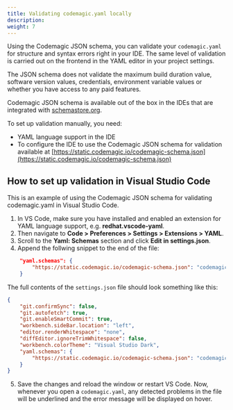 ```yaml
---
title: Validating codemagic.yaml locally
description:
weight: 7
---
```


Using the Codemagic JSON schema, you can validate your `codemagic.yaml` for structure and syntax errors right in your IDE. The same level of validation is carried out on the frontend in the YAML editor in your project settings. 

The JSON schema does not validate the maximum build duration value, software version values, credentials, environment variable values or whether you have access to any paid features.

Codemagic JSON schema is available out of the box in the IDEs that are integrated with [schemastore.org](http://schemastore.org/).

To set up validation manually, you need:

* YAML language support in the IDE
* To configure the IDE to use the Codemagic JSON schema for validation available at [https://static.codemagic.io/codemagic-schema.json](https://static.codemagic.io/codemagic-schema.json)

## How to set up validation in Visual Studio Code

This is an example of using the Codemagic JSON schema for validating codemagic.yaml in Visual Studio Code.

1. In VS Code, make sure you have installed and enabled an extension for YAML language support, e.g. **redhat.vscode-yaml**.
2. Then navigate to **Code > Preferences > Settings > Extensions > YAML**.
3. Scroll to the **Yaml: Schemas** section and click **Edit in settings.json**.
4. Append the follwing snippet to the end of the file:

```json
    "yaml.schemas": {
        "https://static.codemagic.io/codemagic-schema.json": "codemagic.yaml"
    }
```

The full contents of the `settings.json` file should look something like this:

```json
{
    "git.confirmSync": false,
    "git.autofetch": true,
    "git.enableSmartCommit": true,
    "workbench.sideBar.location": "left",
    "editor.renderWhitespace": "none",
    "diffEditor.ignoreTrimWhitespace": false,
    "workbench.colorTheme": "Visual Studio Dark",
    "yaml.schemas": {
        "https://static.codemagic.io/codemagic-schema.json": "codemagic.yaml"
    }
}
```

5. Save the changes and reload the window or restart VS Code. Now, whenever you open a `codemagic.yaml`, any detected problems in the file will be underlined and the error message will be displayed on hover.